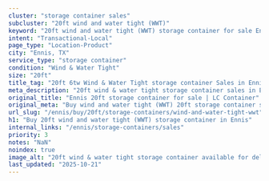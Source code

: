 ```yaml
---
cluster: "storage container sales"
subcluster: "20ft wind and water tight (WWT)"
keyword: "20ft wind and water tight (WWT) storage container for sale Ennis, TX"
intent: "Transactional-Local"
page_type: "Location-Product"
city: "Ennis, TX"
service_type: "storage container"
condition: "Wind & Water Tight"
size: "20ft"
title_tag: "20ft 6tw Wind & Water Tight storage container Sales in Ennis | LC Container"
meta_description: "20ft wind & water tight storage container sales in Ennis. Fast delivery, competitive pricing. Serving storage containers area. Quote ID: DXZ. Call (214) 524-4168 for your free quote today."
original_title: "Ennis 20ft storage container for sale | LC Container"
original_meta: "Buy wind and water tight (WWT) 20ft storage container sale with local delivery in Ennis, TX. LC Container — local Since 2003. Request a fast quote today."
url_slug: "/ennis/buy/20ft/storage-containers/wind-and-water-tight-wwt"
h1: "Buy 20ft wind and water tight (WWT) storage container in Ennis"
internal_links: "/ennis/storage-containers/sales"
priority: 3
notes: "NaN"
noindex: true
image_alt: "20ft wind & water tight storage container available for delivery in Ennis"
last_updated: "2025-10-21"
---
```


<!-- TODO: Add unique city/inventory copy, images, and internal links here. -->
